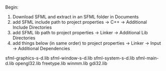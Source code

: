 Begin:
1. Download SFML and extract in an SFML folder in Documents
2. add SFML include path to project properties -> C++ -> Additional Include Directories
3. add SFML lib path to project properties -> Linker -> Additional Lib Directories
4. add things below (in same order) to project properties -> Linker -> Input -> Additional Dependencies

sfml-graphics-s-d.lib
sfml-window-s-d.lib
sfml-system-s-d.lib
sfml-main-d.lib
opengl32.lib
freetype.lib
winmm.lib
gdi32.lib

